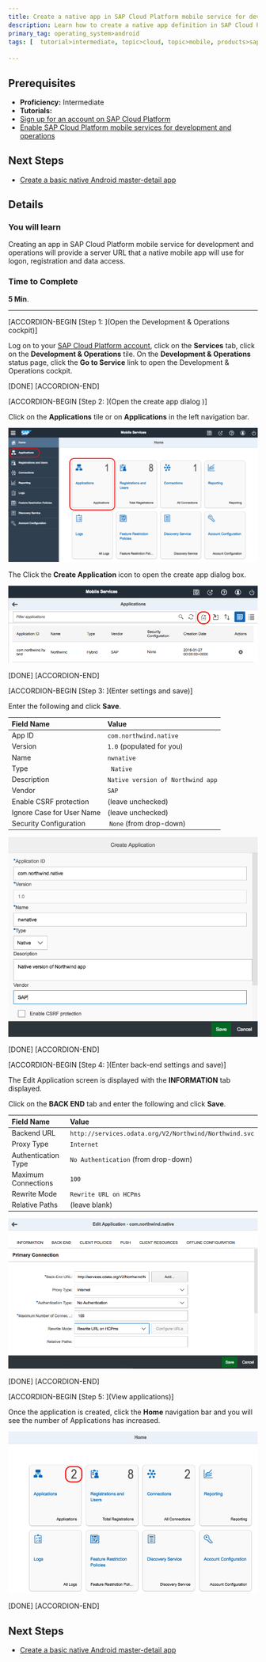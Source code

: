 ```yaml
---
title: Create a native app in SAP Cloud Platform mobile service for development and operations
description: Learn how to create a native app definition in SAP Cloud Platform mobile service for development and operations
primary_tag: operating_system>android
tags: [  tutorial>intermediate, topic>cloud, topic>mobile, products>sap-cloud-platform, operating_system>android ]

---
```


## Prerequisites  
- **Proficiency:** Intermediate
- **Tutorials:**
- [Sign up for an account on SAP Cloud Platform](http://www.sap.com/developer/tutorials/hcp-create-trial-account.html)
- [Enable SAP Cloud Platform mobile services for development and operations](http://www.sap.com/developer/tutorials/hcpms-enable-mobile-services.html)

## Next Steps
- [Create a basic native Android master-detail app](http://www.sap.com/developer/tutorials/hcpdo-basic-android-app.html)

## Details
### You will learn  
Creating an app in SAP Cloud Platform mobile service for development and operations will provide a server URL that a native mobile app will use for logon, registration and data access.

### Time to Complete
**5 Min**.

---


[ACCORDION-BEGIN [Step 1: ](Open the Development & Operations cockpit)]

Log on to your [SAP Cloud Platform account](https://account.hanatrial.ondemand.com/cockpit), click on the **Services** tab, click on  the **Development & Operations** tile. On the **Development & Operations** status page, click the **Go to Service** link to open the Development & Operations cockpit.

[DONE]
[ACCORDION-END]

[ACCORDION-BEGIN [Step 2: ](Open the create app dialog )]

Click on the **Applications** tile or on **Applications** in the left navigation bar.

![Development and Operations cockpit](mg6-1-02.png)

The Click the **Create Application** icon to open the create app dialog box.

![Applicaitons tile](mg6-1-03.png)

[DONE]
[ACCORDION-END]

[ACCORDION-BEGIN [Step 3: ](Enter settings and save)]

Enter the following and click **Save**.

Field Name              | Value
:---------------------- | :-------------    
App ID                  | `com.northwind.native`
Version                 | `1.0` (populated for you)
Name                    | `nwnative`
Type                    | ` Native`
Description             | `Native version of Northwind app`
Vendor                  | `SAP`
Enable CSRF protection  | (leave unchecked)
Ignore Case for User Name | (leave unchecked)
Security Configuration    | `None` (from drop-down)

![Create Application](mg6-1-04.png)

[DONE]
[ACCORDION-END]

[ACCORDION-BEGIN [Step 4: ](Enter back-end settings and save)]

The Edit Application screen is displayed with the **INFORMATION** tab displayed.

Click on the **BACK END** tab and enter the following and click **Save**.

Field Name              | Value
:---------------------- | :-------------    
Backend URL             | `http://services.odata.org/V2/Northwind/Northwind.svc`
Proxy Type              | `Internet`
Authentication Type     | `No Authentication` (from drop-down)
Maximum Connections     | `100`
Rewrite Mode            | `Rewrite URL on HCPms`
Relative Paths          | (leave blank)


![BACK END Information](mg6-1-06.png)

[DONE]
[ACCORDION-END]

[ACCORDION-BEGIN [Step 5: ](View applications)]

Once the application is created, click the **Home** navigation bar and you will see the number of Applications has increased.

![Cockpit homepage](mg6-1-07.png)

[DONE]
[ACCORDION-END]



## Next Steps
- [Create a basic native Android master-detail app](http://www.sap.com/developer/tutorials/hcpdo-basic-android-app.html)
